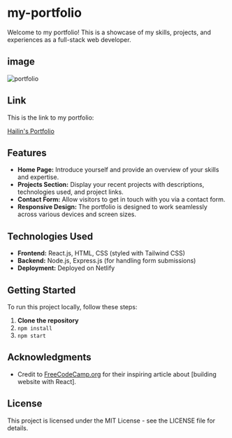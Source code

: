 # my-portfolio

Welcome to my portfolio! This is a showcase of my skills, projects, and experiences as a full-stack web developer.

## image

![portfolio](https://github.com/Hailin-Ruan/react-portfolio/assets/134148160/b6b1c93f-c241-48e3-8deb-cfb16b438037)

## Link

This is the link to my portfolio: <p><a href="https://just-another-text-edit0r-bd37dce72f66.herokuapp.com/">Hailin's Portfolio</a></p>

## Features

- **Home Page:** Introduce yourself and provide an overview of your skills and expertise.
- **Projects Section:** Display your recent projects with descriptions, technologies used, and project links.
- **Contact Form:** Allow visitors to get in touch with you via a contact form.
- **Responsive Design:** The portfolio is designed to work seamlessly across various devices and screen sizes.

## Technologies Used

- **Frontend:** React.js, HTML, CSS (styled with Tailwind CSS)
- **Backend:** Node.js, Express.js (for handling form submissions)
- **Deployment:** Deployed on Netlify

## Getting Started

To run this project locally, follow these steps:

1. **Clone the repository**
2. ```npm install```
3. ```npm start```

## Acknowledgments

- Credit to [FreeCodeCamp.org](https://www.freecodecamp.org/news/build-portfolio-website-react/) for their inspiring article about [building website with React].

## License

This project is licensed under the MIT License - see the LICENSE file for details.

